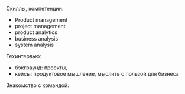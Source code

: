 Скиллы, компетенции:
- Product management
- project management
- product analytics
- business analysis
- system analysis

Техинтервью:
- бэкграунд: проекты,
- кейсы: продуктовое мышление, мыслить с пользой для бизнеса

Знакомство с командой:
